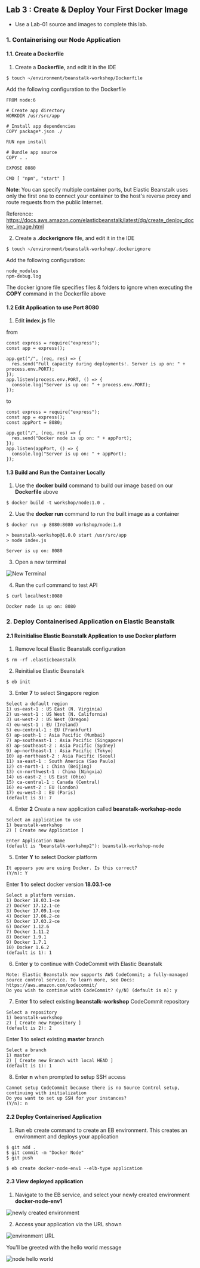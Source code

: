 ## Lab 3 : Create & Deploy Your First Docker Image

- Use a Lab-01 source and images to complete this lab.

### 1. Containerising our Node Application

#### 1.1. Create a Dockerfile

1.  Create a **Dockerfile**, and edit it in the IDE

```
$ touch ~/environment/beanstalk-workshop/Dockerfile
```

Add the following configuration to the Dockerfile

```
FROM node:6

# Create app directory
WORKDIR /usr/src/app

# Install app dependencies
COPY package*.json ./

RUN npm install

# Bundle app source
COPY . .

EXPOSE 8080

CMD [ "npm", "start" ]
```

**Note**: You can specify multiple container ports, but Elastic Beanstalk uses only the first one to connect your container to the host's reverse proxy and route requests from the public Internet.

Reference: https://docs.aws.amazon.com/elasticbeanstalk/latest/dg/create_deploy_docker_image.html

2.  Create a **.dockerignore** file, and edit it in the IDE

```
$ touch ~/environment/beanstalk-workshop/.dockerignore
```

Add the following configuration:

```
node_modules
npm-debug.log
```

The docker ignore file specifies files & folders to ignore when executing the **COPY** command in the Dockerfile above

#### 1.2 Edit Application to use Port 8080

1.  Edit **index.js** file

from

```
const express = require("express");
const app = express();

app.get("/", (req, res) => {
  res.send("Full capacity during deployments!. Server is up on: " + process.env.PORT);
});
app.listen(process.env.PORT, () => {
  console.log("Server is up on: " + process.env.PORT);
});
```

to

```
const express = require("express");
const app = express();
const appPort = 8080;

app.get("/", (req, res) => {
  res.send("Docker node is up on: " + appPort);
});
app.listen(appPort, () => {
  console.log("Server is up on: " + appPort);
});
```

#### 1.3 Build and Run the Container Locally

1.  Use the **docker build** command to build our image based on our **Dockerfile** above

```
$ docker build -t workshop/node:1.0 .
```

2.  Use the **docker run** command to run the built image as a container

```
$ docker run -p 8080:8080 workshop/node:1.0

> beanstalk-workshop@1.0.0 start /usr/src/app
> node index.js

Server is up on: 8080
```

3.  Open a new terminal

![New Terminal](./imgs/01/01.png)

4.  Run the curl command to test API

```
$ curl localhost:8080

Docker node is up on: 8080
```

### 2. Deploy Containerised Application on Elastic Beanstalk

#### 2.1 Reinitialise Elastic Beanstalk Application to use Docker platform

1.  Remove local Elastic Beanstalk configuration

```
$ rm -rf .elasticbeanstalk
```

2.  Reinitialise Elastic Beanstalk

```
$ eb init
```

3.  Enter **7** to select Singapore region

```
Select a default region
1) us-east-1 : US East (N. Virginia)
2) us-west-1 : US West (N. California)
3) us-west-2 : US West (Oregon)
4) eu-west-1 : EU (Ireland)
5) eu-central-1 : EU (Frankfurt)
6) ap-south-1 : Asia Pacific (Mumbai)
7) ap-southeast-1 : Asia Pacific (Singapore)
8) ap-southeast-2 : Asia Pacific (Sydney)
9) ap-northeast-1 : Asia Pacific (Tokyo)
10) ap-northeast-2 : Asia Pacific (Seoul)
11) sa-east-1 : South America (Sao Paulo)
12) cn-north-1 : China (Beijing)
13) cn-northwest-1 : China (Ningxia)
14) us-east-2 : US East (Ohio)
15) ca-central-1 : Canada (Central)
16) eu-west-2 : EU (London)
17) eu-west-3 : EU (Paris)
(default is 3): 7
```

4.  Enter **2** Create a new application called **beanstalk-workshop-node**

```
Select an application to use
1) beanstalk-workshop
2) [ Create new Application ]

Enter Application Name
(default is "beanstalk-workshop2"): beanstalk-workshop-node
```

5.  Enter **Y** to select Docker platform

```
It appears you are using Docker. Is this correct?
(Y/n): Y
```

Enter **1** to select docker version **18.03.1-ce**

```
Select a platform version.
1) Docker 18.03.1-ce
2) Docker 17.12.1-ce
3) Docker 17.09.1-ce
4) Docker 17.06.2-ce
5) Docker 17.03.2-ce
6) Docker 1.12.6
7) Docker 1.11.2
8) Docker 1.9.1
9) Docker 1.7.1
10) Docker 1.6.2
(default is 1): 1
```

6.  Enter **y** to continue with CodeCommit with Elastic Beanstalk

```
Note: Elastic Beanstalk now supports AWS CodeCommit; a fully-managed source control service. To learn more, see Docs: https://aws.amazon.com/codecommit/
Do you wish to continue with CodeCommit? (y/N) (default is n): y
```

7.  Enter **1** to select existing **beanstalk-workshop** CodeCommit repository

```
Select a repository
1) beanstalk-workshop
2) [ Create new Repository ]
(default is 2): 2
```

Enter **1** to select existing **master** branch

```
Select a branch
1) master
2) [ Create new Branch with local HEAD ]
(default is 1): 1
```

8.  Enter **n** when prompted to setup SSH access

```
Cannot setup CodeCommit because there is no Source Control setup, continuing with initialization
Do you want to set up SSH for your instances?
(Y/n): n
```

#### 2.2 Deploy Containerised Application

1.  Run eb create command to create an EB environment. This creates an environment and deploys your application

```
$ git add .
$ git commit -m "Docker Node"
$ git push

$ eb create docker-node-env1 --elb-type application
```

#### 2.3 View deployed application

1.  Navigate to the EB service, and select your newly created environment **docker-node-env1**

![newly created environment](./imgs/02/01.png)

2.  Access your application via the URL shown

![environment URL](./imgs/02/02.png)

You'll be greeted with the hello world message

![node hello world](./imgs/03/01.png)
